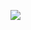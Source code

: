 ![](https://media.githubusercontent.com/media/dyzz/dyzz.github.io/master/images/ActionButtonDisabled.png)
